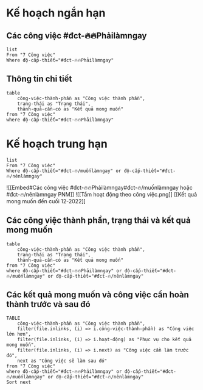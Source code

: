 # Kế hoạch ngắn hạn
## Các công việc #đct-🔥🔥Phảilàmngay
```dataview
list
From "7 Công việc" 
Where độ-cấp-thiết="#đct-🔥🔥Phảilàmngay" 
```

## Thông tin chi tiết
```dataview 
table 
	công-việc-thành-phần as "Công việc thành phần", 
	trạng-thái as "Trạng thái", 
	thành-quả-cần-có as "Kết quả mong muốn"
from "7 Công việc" 
where độ-cấp-thiết="#đct-🔥🔥Phảilàmngay"
```
# Kế hoạch trung hạn
```dataview
list
From "7 Công việc" 
Where độ-cấp-thiết="#đct-🔥/muốnlàmngay" or độ-cấp-thiết="#đct-🔥/nênlàmngay" 
```
![[Embed#Các công việc #đct-🔥🔥Phảilàmngay#đct-🔥/muốnlàmngay hoặc #đct-🔥/nênlàmngay PNM]]
![[Tầm hoạt động theo công việc.png]]
[[Kết quả mong muốn đến cuối 12-2022]]
## Các công việc thành phần, trạng thái và kết quả mong muốn
```dataview 
table 
	công-việc-thành-phần as "Công việc thành phần", 
	trạng-thái as "Trạng thái", 
	thành-quả-cần-có as "Kết quả mong muốn"
from "7 Công việc" 
where độ-cấp-thiết="#đct-🔥🔥Phảilàmngay" or độ-cấp-thiết="#đct-🔥/muốnlàmngay" or độ-cấp-thiết="#đct-🔥/nênlàmngay"  
```
## Các kết quả mong muốn và công việc cần hoàn thành trước và sau đó
```dataview
TABLE
	công-việc-thành-phần as "Công việc thành phần", 
	filter(file.inlinks, (i) => i.công-việc-thành-phần) as "Công việc lớn hơn", 
	filter(file.inlinks, (i) => i.hoạt-động) as "Phục vụ cho kết quả mong muốn", 
	filter(file.inlinks, (i) => i.next) as "Công việc cần làm trước đó",
	next as "Công việc sẽ làm sau đó"
from "7 Công việc"   
where độ-cấp-thiết="#đct-🔥🔥Phảilàmngay" or độ-cấp-thiết="#đct-🔥/muốnlàmngay" or độ-cấp-thiết="#đct-🔥/nênlàmngay"  
Sort next
```
